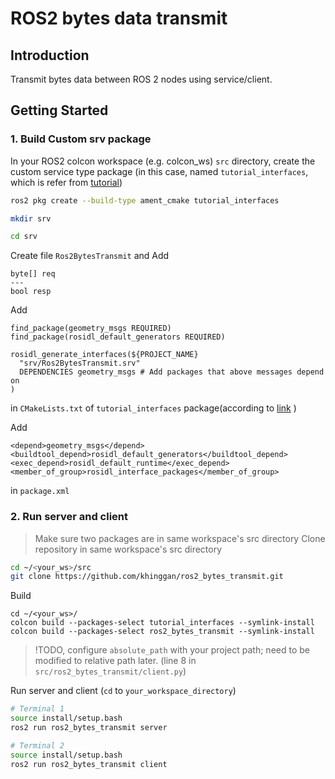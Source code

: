 # ROS2 bytes data transmit

## Introduction

Transmit bytes data between ROS 2 nodes using service/client.

## Getting Started

### 1. Build Custom srv package
In your ROS2 colcon workspace (e.g. colcon_ws) `src` directory, create the custom service type package (in this case, named `tutorial_interfaces`, which is refer from [tutorial](https://docs.ros.org/en/foxy/Tutorials/Beginner-Client-Libraries/Custom-ROS2-Interfaces.html))

```bash
ros2 pkg create --build-type ament_cmake tutorial_interfaces

mkdir srv

cd srv
```
Create file `Ros2BytesTransmit` and Add 

```
byte[] req
---
bool resp
```

Add 
```
find_package(geometry_msgs REQUIRED)
find_package(rosidl_default_generators REQUIRED)

rosidl_generate_interfaces(${PROJECT_NAME}
  "srv/Ros2BytesTransmit.srv"
  DEPENDENCIES geometry_msgs # Add packages that above messages depend on
)
```
in `CMakeLists.txt` of `tutorial_interfaces` package(according to [link](https://docs.ros.org/en/foxy/Tutorials/Beginner-Client-Libraries/Custom-ROS2-Interfaces.html) )


Add 
```
<depend>geometry_msgs</depend>
<buildtool_depend>rosidl_default_generators</buildtool_depend>
<exec_depend>rosidl_default_runtime</exec_depend>
<member_of_group>rosidl_interface_packages</member_of_group>
```
in `package.xml`

### 2. Run server and client
> Make sure two packages are in same workspace's src directory
Clone repository in same workspace's src directory
```bash
cd ~/<your_ws>/src
git clone https://github.com/khinggan/ros2_bytes_transmit.git
```
Build 
```
cd ~/<your_ws>/
colcon build --packages-select tutorial_interfaces --symlink-install
colcon build --packages-select ros2_bytes_transmit --symlink-install
```

> !TODO, configure `absolute_path` with your project path; need to be modified to relative path later. (line 8 in `src/ros2_bytes_transmit/client.py`)

Run server and client (`cd` to `your_workspace_directory`)

```bash
# Terminal 1
source install/setup.bash
ros2 run ros2_bytes_transmit server
```

```bash
# Terminal 2
source install/setup.bash
ros2 run ros2_bytes_transmit client
```
